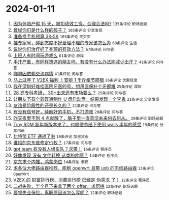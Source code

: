 # 2024-01-11

1. [因为休陪产假 15 天，被扣绩效工资。合理合法吗?](https://www.v2ex.com/t/1007682) `135条评论` `职场话题`
1. [曾经你们是什么样的孩子？](https://www.v2ex.com/t/1007701) `103条评论` `分享发现`
1. [准备换手机预算 3K-5K](https://www.v2ex.com/t/1007704) `103条评论` `买买买`
1. [挂专家号，碰到态度不好爱理不理的专家该怎么办](https://www.v2ex.com/t/1007712) `68条评论` `生活`
1. [说说你们治疗好了秃顶的有效方法？](https://www.v2ex.com/t/1007681) `67条评论` `问与答`
1. [上班人有时间玩游戏么](https://www.v2ex.com/t/1007711) `61条评论` `游戏`
1. [手汗严重，有同样遭遇的朋友吗，有没有什么办法能减少出汗？](https://www.v2ex.com/t/1007793) `41条评论` `问与答`
1. [咖啡因依赖交流病情](https://www.v2ex.com/t/1007726) `41条评论` `问与答`
1. [马上过年了 V2EX 福利 ！安排 1 千斤奉节脐橙](https://www.v2ex.com/t/1007677) `26条评论` `优惠信息`
1. [我在深圳好难挂医院牙医的号，想用医保补个牙都难](https://www.v2ex.com/t/1007727) `25条评论` `深圳`
1. [28 岁专科考研， 30+出来还有市场要么？](https://www.v2ex.com/t/1007723) `25条评论` `问与答`
1. [让朋友下载个软碟通制作 U 盘启动盘，结果发现一个李鬼](https://www.v2ex.com/t/1007741) `21条评论` `分享发现`
1. [友谊是阶段性的还是长久的？](https://www.v2ex.com/t/1007733) `21条评论` `问与答`
1. [有没有信号好，续航好的手机，不打游戏](https://www.v2ex.com/t/1007760) `20条评论` `问与答`
1. [昨天夜里不到 4 点就醒了，脑子里一直意淫未来何去何从。](https://www.v2ex.com/t/1007679) `20条评论` `职场话题`
1. [Tiny RDM 新年新版本来了，也顺便总结下使用 wails 半年的感受](https://www.v2ex.com/t/1007715) `19条评论` `分享创造`
1. [比特幣 ETF 通過了啦](https://www.v2ex.com/t/1007678) `19条评论` `加密货币`
1. [谁给的京东维修定价权？](https://www.v2ex.com/t/1007810) `17条评论` `问与答`
1. [gpt team 有没有人组车队？求带！](https://www.v2ex.com/t/1007769) `16条评论` `程序员`
1. [好像发现 没有 文件转换 这类的库啊？](https://www.v2ex.com/t/1007787) `14条评论` `程序员`
1. [京东求个内推，鸿蒙岗位](https://www.v2ex.com/t/1007689) `14条评论` `求职`
1. [求各位大佬路由器推荐，能刷 openwrt 且带 usb 的无线路由器](https://www.v2ex.com/t/1007687) `13条评论` `OpenWrt`
1. [V2EX 的 财富排行榜、消费排行榜 已经是 伪需求 了！](https://www.v2ex.com/t/1007814) `12条评论` `程序员`
1. [二战失败，半个月下来拿了两个 offer，求帮挑](https://www.v2ex.com/t/1007775) `12条评论` `职场话题`
1. [要领失业保险，离职原因该怎么写呢？](https://www.v2ex.com/t/1007709) `12条评论` `职场话题`

